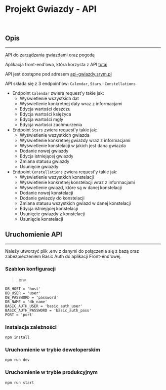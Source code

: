 # Projekt Gwiazdy - API

<br>

## Opis
---
API do zarządzania gwiazdami oraz pogodą

Aplikacja front-end'owa, która korzysta z API [tutaj](https://github.com/kaholk/projekt_gwiazdy)

API jest dostępne pod adresem [api-gwiazdy.srym.pl](https://api-gwiazdy.srym.pl/)
 
API składa się z 3 endpoint'ów: `Calendar`, `Stars` i `Constellations`
- Endpoint `Calendar` zwiera request'y takie jak: 
    - Wyświetlenie wszystkich dat
    - Wyświetlenie konkretnej daty wraz z informacjami
    - Edycja wartości deszczu
    - Edycja wartości księżyca
    - Edycja wartości mgły
    - Edycja wartości zachmurzenia
- Endpoint `Stars` zwiera request'y takie jak: 
    - Wyświetlenie wszystkich gwiazda
    - Wyświetlenie konkretnej gwiazdy wraz z informacjami
    - Wyświetlenie konstelacji w jakich jest dana gwiazda
    - Dodanie nowej gwiazdy
    - Edycja istniejącej gwiazdy
    - Zmiana statusu gwiazdy
    - Usunięcie gwiazdy
- Endpoint `Constellations` zwiera request'y takie jak: 
    - Wyświetlenie wszystkich konstelacji
    - Wyświetlenie konkretnej konstelacji wraz z informacjami
    - Wyświetlenie gwiazd, które są w danej konstelacji
    - Dodanie nowej konstelacji
    - Dodanie gwiazdy do konstelacji
    - Zmiana statusu wszystkich gwiazd w danej konstelacji
    - Edycja istniejącej konstelacji
    - Usunięcie gwiazdy z konstelacji
    - Usunięcie konstelacji
## Uruchomienie API
---
Należy utworzyć plik .env z danymi do połączenia się z bazą oraz zabezpieczeniem Basic Auth do aplikacji Front-end'owej.

### Szablon konfiguracji
> .env
```
DB_HOST = 'host'
DB_USER = 'user'
DB_PASSWORD = 'password'
DB_NAME = 'db_name'
BASIC_AUTH_USER = 'basic_auth_user'
BASIC_AUTH_PASSWORD = 'basic_auth_pass'
PORT = 'port'
```
### Instalacja zależności
```
npm install
```
### Uruchomienie w trybie deweloperskim
```
npm run dev
```
### Uruchomienie w trybie produkcyjnym
```
npm run start
```

<br>